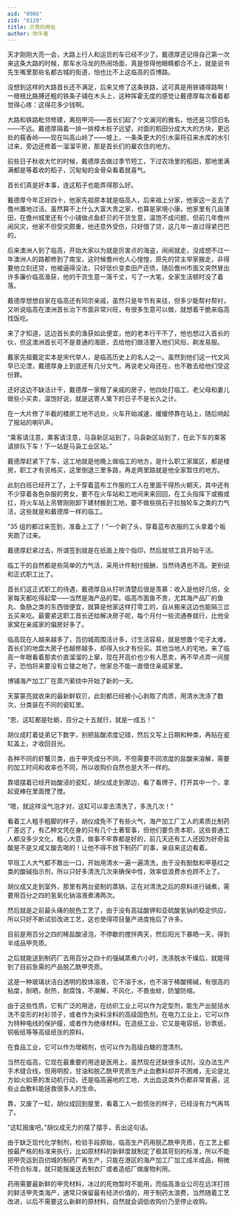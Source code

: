 ```yaml
---
aid: "0006"
zid: "0120"
title: 贝壳的用处
author: 吹牛者
---
```


天才刚刚大亮一会，大路上行人和运货的车已经不少了。戴德厚还记得自己第一次来这条大路的时候，那车水马龙的热闹场面，真是惊得他眼睛都合不上，就是说书先生嘴里那些名都古城的街道，怕也比不上这临高的百博路。

没想到这样的大路首长还不满足，后来又修了这条铁路，这可真是用铁铺得路啊！一根根比胳膊还粗的铁条子铺在木头上，这种挥霍无度的感觉让戴德厚每次看着都觉得心疼：这得花多少钱啊。

大路和铁路毗邻修建，离抱甲河——首长们起了个文澜河的雅名，他还是习惯旧名——不远。戴德厚隔着一排一排樟木桩子远望，对面的稻田分成大大的方块，更远处的莪香岭——现在叫高山岭了——坡上，一条条更大的引水渠将召来水库的水引过来，旁边还修着一溜溜平房，那是首长们的雇农住的地方。

前些日子秋收大忙的时候，戴德厚去做过季节短工，下过农场里的稻田，那地里满满都是等着收的稻子，沉甸甸的金骨朵看着就喜气。

首长们真是好本事，连这稻子也能弄得那么好。

戴德厚今年正好四十，他家先祖原本就是临高人，后来祖上分家，他家这一支去了儋州置地过活。虽然算不上什么大富大贵之家，也算是家境小康。他家里有几亩薄田，在儋州城里还有个小铺做点鱼虾贝的干货生意，温饱不成问题，但前几年儋州闹风灾，他家不但受灾颇重，他还意外受伤，只好借了贷，这几年一直过得紧巴巴的。

后来澳洲人到了临高，开始大家以为就是厉害点的海盗，闹闹就走，没成想不过一年澳洲人的路都修到了南宝，这时候儋州也人心惶惶，原先的贷主举家搬走，非得要他立刻还贷，他被逼得没法，只好低价变卖田产还债，随后儋州市面又突然冒出许多廉价临高渔获，他的干货生意一落千丈，亏了一大笔，全家生活顿时没了着落。

戴德厚想想自家在临高还有同宗亲戚，虽然只是年节有来往，但多少能帮衬帮衬，又听说临高在澳洲首长治下市面非常兴旺，有很多生意可以做，就想着干脆来临高找饭吃。

来了才知道，这边首长卖的渔获如此便宜，他的老本行干不了，他也想过入首长的伙，但这澳洲首长可不是普通的海匪，去给他们做活要入他们风俗，剃发易服。

戴家先祖戴定实本是宋代举人，是临高历史上的名人之一。虽然到他们这一代文风早已沦湮，戴德厚身上到底还有几分文气，再说老父母还在，也不敢去给他们受这份罪。

还好这边不缺活计干，戴德厚一家租了亲戚的房子，他四处打临工，老父母和妻儿做些小买卖，温饱好说，就是这寄人篱下的日子不是长久之计。

在一大片修了半截的楼房工地不远处，火车开始减速，缓缓停靠在站上，随后响起了报站的喇叭声。

“乘客请注意，乘客请注意，马袅新区站到了，马袅新区站到了，在此下车的乘客请排队下车！下一站是马袅工业区站。”

戴德厚赶紧下了车，这工地就是他晚上做临工的地方，是什么职工家属区，都是楼房，职工才有资格买，这里倒退三里多路，再走两里路就是他全家暂住的地方。

此刻白班已经开工了，上千穿着蓝布工作服的工人在里面干得热火朝天，其中还有不少穿着各色杂服的男女，要不在火车站和工地间来来回回，在工头指挥下或搬或扛，将火车站上吊臂刚刚卸下建材搬到工地，要不做些挑石子拉独轮车之类的力气活，这些就是和戴德厚一样的临工。

“35 组的都过来签到，准备上工了！”一个剃了头，穿着蓝布衣服的工头拿着个板夹跑了过来。

戴德厚赶紧过去，所谓签到就是在纸面上按个指印，然后就领工具开始干活。

临工干的自然都是些简单的力气活，采用计件制付报酬，当然待遇也不高。更别说和正式职工比了。

首长们这正式职工的待遇，戴德厚自从打听清楚后很是羡慕：收入是他好几倍，全家每天都吃得起荤——当然是海产品的荤。临高市面鱼不贵，尤其海产品厂的鱼丸、鱼肠之类的东西很便宜，就算是他家这样打零工的，自从搬来这边也能隔三岔五买来吃。最要紧这职工首长还给解决房子呢，每个月付一些流通券就行，比他全家窝在亲戚家的偏房好多了。

临高现在人越来越多了，百仞城周围活计多，讨生活容易，就是想置个宅子太难，首长们的地盘大房子也越修越多，却得入伙才有份买。其他当地人的宅地，来了临高一年眼看着那卖价直溜溜的上窜，现在开高价也少有人愿卖，再不早点弄一间屋子，恐怕将来要没有立锥之地了。他家总不能一直借住亲戚家里。

博铺海产加工厂在蒸汽萦绕中开始了新的一天。

天蒙蒙亮就收来的最新鲜软贝，此刻都已经被小心剥取了肉质，用清水洗涤了数次，分类装在不同的瓷缸里。

“恩，这缸都是牡蛎，百分之十五就行，就是一成五！”

胡仪成盯着徒弟记下数字，别把盐酸浓度记错，然后又写上日期和种类，再贴在瓷缸盖上，才收回目光。

各种不同的虾蟹贝类，由于甲壳成分不同，不但需要不同浓度的盐酸来溶解，需要的加工时间和收率也不同，所以收购价自然也是大不一样的。

靠墙摆着已经开始酸浸的瓷缸，胡仪成走到那边，看了看牌子，打开其中一个，拿起瓷棒在里面搅了搅。

“嗯，就这样没气泡才对，这缸可以拿去清洗了，多洗几次！”

看着工人粗手粗脚的样子，胡仪成免不了有些火气，海产加工厂工人的素质比制药厂差远了，有乙种文凭在身的只有几个土著管事，但他们要负责本职，这些普通工人都没多少文化，粗心大意，做事不牢靠都是好的，前几天还有工人还因为好奇盐酸是不是又咸又酸去喝的！让他不得不放下制药厂的事，亲自来这边看着。

早班工人大气都不敢出一口，开始用清水一遍一遍清洗，由于没有酚酞和甲基红之类的酸碱指示剂，所以只好多清洗几次来确保中性，效率低浪费水也顾不上了。

胡仪成又走到室外，那里有两台瓷制的蒸锅，正在对清洗之后的原料进行碱煮，需要用百分之四的氢氧化钠溶液煮沸两次。

然后就是之前最头痛的脱色工艺了，由于没有高锰酸钾和亚硫酸氢钠的稳定供应，所以只好不断试验改进工艺，这也使得项目量产进度拖后了许多。

目前是用百分之四的稀盐酸浸泡，不停歇的搅拌两天，然后阳光下暴晒一天，得到半成品甲壳质。

之后就能送到制药厂去用百分之四十的强碱蒸煮六小时，洗涤脱水干燥后，就能得到了目前急需的产品脱乙酰甲壳质。

这是一种玻璃状洁白透明的胶体溶液，它不溶于水，也不溶于稀酸稀碱，有很高的粘度，耐晒，耐热，耐腐蚀，不潮解，不风化，不畏虫蛀，防皱防缩。

由于这些性质，它有广泛的用途，在纺织工业上可以作为定型剂，能生产出挺括水洗不变形的衬衫领子，或者作为染料涂料的高级固色剂。在电力工业上，它可以作为特种电线的保护膜，或者作为绝缘材料。在造纸工业，它又是电容纸，钞票纸，铜板纸等等高级纸张的原料。

在食品工业，它可以作为增稠剂，也可以作为高级白糖的澄清剂。

当然在临高，它现在最重要的用途是医用上，虽然现在还缺很多试剂，没办法生产手术缝合线，但用明胶，甘油和脱乙酰甲壳质生产止血敷料却并不困难，无论是北方如火如荼的发动机行动，还是临高遍地的工地，大出血这类外伤都非常普遍，这些止血敷料能拯救很多人的生命。

靠，又废了一缸，胡仪成回到屋里，看着工人一脸慌张的样子，已经没有力气再骂了。

“这缸报废吧。”胡仪成无力的摆了摆手，丢出这句话。

由于缺乏现代化学制剂，检验手段原始，临高生产药用脱乙酰甲壳质，在工艺上都按最严格的标准来执行，比如原材料的新鲜度就制定了极其苛刻的标准，所以不能把甲壳运到百仞城的制药厂再生产，只能在港区的海产加工厂加工成半成品，稍微不符合标准，就只能报废送去制衣厂或者造纸厂做废物利用。

药用需要最新鲜的甲壳材料，冰过的死物暂时不能用，而临高渔业公司在远洋打捞的鲜活甲壳类海产，通常只保留最有经济价值的，用于制药太浪费，当然随着工艺改进，以后不需要这么新鲜的原材料，自然就会调低收购价乃至停止收购。
